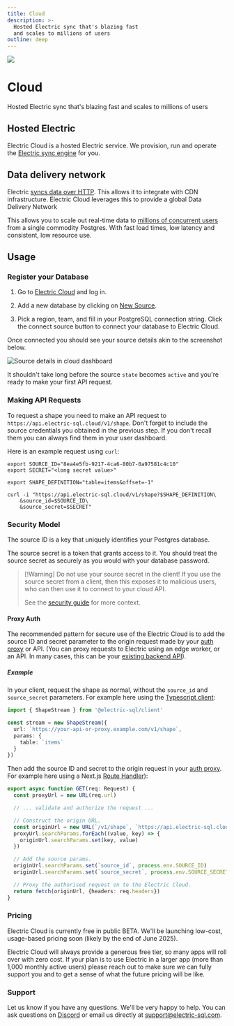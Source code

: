 ```yaml
---
title: Cloud
description: >-
  Hosted Electric sync that's blazing fast
  and scales to millions of users
outline: deep
---
```


<script setup>
import { onMounted } from 'vue'

onMounted(async () => {
  if (typeof window !== 'undefined' && document.querySelector) {
    let links = document.querySelectorAll('.cloud-cta a.VPButton.brand')

    links.forEach((link) => {
      if (link.querySelector('span.vpi-electric-icon')) {
        return
      }

      const icon = document.createElement('span')
      icon.classList.add('vpi-electric-icon')

      link.prepend(icon)
    })
  }
})
</script>

<img src="/img/icons/ddn.svg" class="product-icon" />

# Cloud <Badge type="warning" text="public beta" />

Hosted Electric sync that's blazing fast
and scales to millions of users

<div class="cloud-cta">
  <VPButton
      href="https://dashboard.electric-sql.cloud/"
      text="Sign up "
      theme="brand"
  />
</div>

## Hosted Electric

Electric Cloud is a hosted Electric service. We provision, run and operate the [Electric sync engine](/product/electric) for you.

## Data delivery network

Electric [syncs data over HTTP](/docs/api/http). This allows it to integrate with CDN infrastructure. Electric Cloud leverages this to provide a global Data Delivery Network

This allows you to scale out real-time data to [millions of concurrent users](/docs/reference/benchmarks#cloud) from a single commodity Postgres. With fast load times, low latency and consistent, low resource use.

## Usage

### Register your Database

1. Go to [Electric Cloud](https://dashboard.electric-sql.cloud) and log in.

2. Add a new database by clicking on [New Source](https://dashboard.electric-sql.cloud/sources/new).

3. Pick a region, team, and fill in your PostgreSQL connection string. Click the connect source button to connect your database to Electric Cloud.

Once connected you should see your source details akin to the screenshot below.

<img alt="Source details in cloud dashboard" src="/static/img/docs/cloud/source-details.png" />

It shouldn't take long before the source `state` becomes `active` and you're ready to make your first API request.

### Making API Requests

To request a shape you need to make an API request to `https://api.electric-sql.cloud/v1/shape`.
Don't forget to include the source credentials you obtained in the previous step.
If you don't recall them you can always find them in your user dashboard.

Here is an example request using `curl`:

```shell
export SOURCE_ID="8ea4e5fb-9217-4ca6-80b7-0a97581c4c10"
export SECRET="<long secret value>"

export SHAPE_DEFINITION="table=items&offset=-1"

curl -i "https://api.electric-sql.cloud/v1/shape?$SHAPE_DEFINITION\
    &source_id=$SOURCE_ID\
    &source_secret=$SECRET"
```

### Security Model

The source ID is a key that uniquely identifies your Postgres database.

The source secret is a token that grants access to it. You should treat the source secret as securely as you would with your database password.

> [!Warning] Do not use your source secret in the client!
> If you use the source secret from a client, then this exposes it to malicious users, who can then use it to connect to your cloud API.
>
> See the [security guide](/docs/guides/security) for more context.

#### Proxy Auth

The recommended pattern for secure use of the Electric Cloud is to add the source ID and secret parameter to the origin request made by your [auth proxy](/docs/guides/auth) or API. (You can proxy requests to Electric using an edge worker, or an API. In many cases, this can be your [existing backend API](/blog/2024/11/21/local-first-with-your-existing-api#using-your-existing-api)).

##### Example

In your client, request the shape as normal, without the `source_id` and `source_secret` parameters. For example here using the [Typescript client](/docs/api/clients/typescript):

```ts
import { ShapeStream } from '@electric-sql/client'

const stream = new ShapeStream({
  url: `https://your-api-or-proxy.example.com/v1/shape`,
  params: {
    table: `items`
  }
})
```

Then add the source ID and secret to the origin request in your [auth proxy](/docs/guides/auth). For example here using a Next.js [Route Handler](https://nextjs.org/docs/app/building-your-application/routing/route-handlers)):

```ts
export async function GET(req: Request) {
  const proxyUrl = new URL(req.url)

  // ... validate and authorize the request ...

  // Construct the origin URL.
  const originUrl = new URL(`/v1/shape`, `https://api.electric-sql.cloud`)
  proxyUrl.searchParams.forEach((value, key) => {
    originUrl.searchParams.set(key, value)
  })

  // Add the source params.
  originUrl.searchParams.set(`source_id`, process.env.SOURCE_ID)
  originUrl.searchParams.set(`source_secret`, process.env.SOURCE_SECRET)

  // Proxy the authorised request on to the Electric Cloud.
  return fetch(originUrl, {headers: req.headers})
}
```

### Pricing

Electric Cloud is currently free in public BETA. We'll be launching low-cost, usage-based pricing soon (likely by the end of June 2025).

Electric Cloud will always provide a generous free tier, so many apps will roll over with zero cost. If your plan is to use Electric in a larger app (more than 1,000 monthly active users) please reach out to make sure we can fully support you and to get a sense of what the future pricing will be like.

### Support

Let us know if you have any questions. We'll be very happy to help. You can ask questions on [Discord](https://discord.electric-sql.com) or email us directly at [support@electric-sql.com](mailto:support@electric-sql.com).

<div class="actions cta-actions page-footer-actions left">
  <div class="action cloud-cta">
    <VPButton
        href="/product/cloud/sign-up"
        text="Sign-up for Cloud"
        theme="brand"
    />
  </div>
</div>
